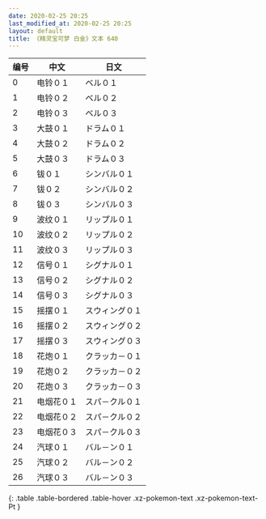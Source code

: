 ```yaml
---
date: 2020-02-25 20:25
last_modified_at: 2020-02-25 20:25
layout: default
title: 《精灵宝可梦 白金》文本 640
---
```

| 编号 | 中文 | 日文 |
| ---- | ---- | ---- |
| 0 | 电铃０１ | ベル０１ |
| 1 | 电铃０２ | ベル０２ |
| 2 | 电铃０３ | ベル０３ |
| 3 | 大鼓０１ | ドラム０１ |
| 4 | 大鼓０２ | ドラム０２ |
| 5 | 大鼓０３ | ドラム０３ |
| 6 | 钹０１ | シンバル０１ |
| 7 | 钹０２ | シンバル０２ |
| 8 | 钹０３ | シンバル０３ |
| 9 | 波纹０１ | リップル０１ |
| 10 | 波纹０２ | リップル０２ |
| 11 | 波纹０３ | リップル０３ |
| 12 | 信号０１ | シグナル０１ |
| 13 | 信号０２ | シグナル０２ |
| 14 | 信号０３ | シグナル０３ |
| 15 | 摇摆０１ | スウィング０１ |
| 16 | 摇摆０２ | スウィング０２ |
| 17 | 摇摆０３ | スウィング０３ |
| 18 | 花炮０１ | クラッカ－０１ |
| 19 | 花炮０２ | クラッカ－０２ |
| 20 | 花炮０３ | クラッカ－０３ |
| 21 | 电烟花０１ | スパ－クル０１ |
| 22 | 电烟花０２ | スパ－クル０２ |
| 23 | 电烟花０３ | スパ－クル０３ |
| 24 | 汽球０１ | バル－ン０１ |
| 25 | 汽球０２ | バル－ン０２ |
| 26 | 汽球０３ | バル－ン０３ |
{: .table .table-bordered .table-hover .xz-pokemon-text .xz-pokemon-text-Pt }